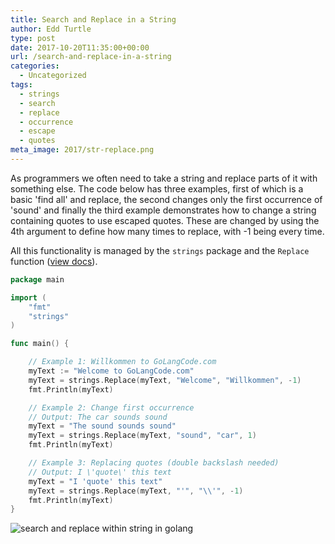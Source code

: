 ```yaml
---
title: Search and Replace in a String
author: Edd Turtle
type: post
date: 2017-10-20T11:35:00+00:00
url: /search-and-replace-in-a-string
categories:
  - Uncategorized
tags:
  - strings
  - search
  - replace
  - occurrence
  - escape
  - quotes
meta_image: 2017/str-replace.png
---
```


As programmers we often need to take a string and replace parts of it with something else. The code below has three examples, first of which is a basic 'find all' and replace, the second changes only the first occurrence of 'sound' and finally the third example demonstrates how to change a string containing quotes to use escaped quotes. These are changed by using the 4th argument to define how many times to replace, with -1 being every time.

All this functionality is managed by the `strings` package and the `Replace` function ([view docs](https://golang.org/pkg/strings/#Replace)).

```go
package main

import (
    "fmt"
    "strings"
)

func main() {

    // Example 1: Willkommen to GoLangCode.com
    myText := "Welcome to GoLangCode.com"
    myText = strings.Replace(myText, "Welcome", "Willkommen", -1)
    fmt.Println(myText)

    // Example 2: Change first occurrence
    // Output: The car sounds sound
    myText = "The sound sounds sound"
    myText = strings.Replace(myText, "sound", "car", 1)
    fmt.Println(myText)

    // Example 3: Replacing quotes (double backslash needed)
    // Output: I \'quote\' this text
    myText = "I 'quote' this text"
    myText = strings.Replace(myText, "'", "\\'", -1)
    fmt.Println(myText)
}
```

![search and replace within string in golang](/img/2017/str-replace.png)